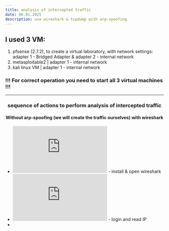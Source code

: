```yaml
---
title: analysis of intercepted traffic
date: 06.01.2025
description: use wireshark & tcpdump with arp-spoofing
---
```


## I used 3 VM:
1. pfsense (2.7.2), to create a virtual laboratory, with network settings: adapter 1 - Bridged Adapter & adapter 2 - internal network
2. metasploitable2 | adapter 1 - internal network
3. kali linux VM | adapter 1 - internal network

### !!! For correct operation you need to start all 3 virtual machines !!!

_________

<h3 align="center">sequence of actions to perform analysis of intercepted traffic</h3>

<h4 align="center">Without arp-spoofing (we will create the traffic ourselves) with wireshark</h4>

* ![kali tab-1](https://github.com/hellcard/100-days-cyber-security/blob/main/analysis-of-intercepted-traffic/kali/tab-1.sh) - install & open wireshark
* ![some commands from metasploitable2](https://github.com/hellcard/100-days-cyber-security/blob/main/analysis-of-intercepted-traffic/metasploitable/commands.sh) - login and read IP
* 
